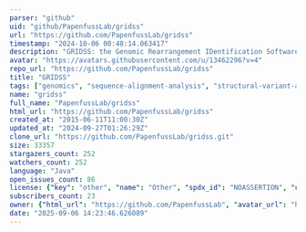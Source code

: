 ```yaml
---
parser: "github"
uid: "github/PapenfussLab/gridss"
url: "https://github.com/PapenfussLab/gridss"
timestamp: "2024-10-06 00:48:14.063417"
description: "GRIDSS: the Genomic Rearrangement IDentification Software Suite"
avatar: "https://avatars.githubusercontent.com/u/13462296?v=4"
repo_url: "https://github.com/PapenfussLab/gridss"
title: "GRIDSS"
tags: ["genomics", "sequence-alignment-analysis", "structural-variant-analysis", "genomics"]
name: "gridss"
full_name: "PapenfussLab/gridss"
html_url: "https://github.com/PapenfussLab/gridss"
created_at: "2015-06-11T11:00:30Z"
updated_at: "2024-09-27T01:26:29Z"
clone_url: "https://github.com/PapenfussLab/gridss.git"
size: 33357
stargazers_count: 252
watchers_count: 252
language: "Java"
open_issues_count: 86
license: {"key": "other", "name": "Other", "spdx_id": "NOASSERTION", "url": null, "node_id": "MDc6TGljZW5zZTA="}
subscribers_count: 23
owner: {"html_url": "https://github.com/PapenfussLab", "avatar_url": "https://avatars.githubusercontent.com/u/13462296?v=4", "login": "PapenfussLab", "type": "Organization"}
date: "2025-09-06 14:23:46.626089"
---
```

